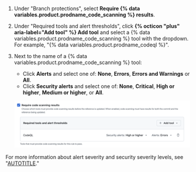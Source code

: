 1. Under "Branch protections", select **Require {% data variables.product.prodname_code_scanning %} results**.
1. Under "Required tools and alert thresholds", click **{% octicon "plus" aria-label="Add tool" %} Add tool** and select a {% data variables.product.prodname_code_scanning %} tool with the dropdown. For example, "{% data variables.product.prodname_codeql %}".
1. Next to the name of a {% data variables.product.prodname_code_scanning %} tool:
    * Click **Alerts** and select one of: **None**, **Errors**, **Errors and Warnings** or **All**.
    * Click **Security alerts** and select one of: **None**, **Critical**, **High or higher**, **Medium or higher**, or **All**.

    ![Screenshot of the "Required tools and alert thresholds" section of "Rulesets" settings.](/assets/images/help/repository/rulesets-require-code-scanning.png)

For more information about alert severity and security severity levels, see "[AUTOTITLE](/code-security/code-scanning/managing-code-scanning-alerts/about-code-scanning-alerts#about-alert-severity-and-security-severity-levels)."
